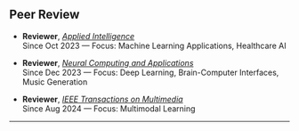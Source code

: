 
## Peer Review

- **Reviewer**, [*Applied Intelligence*](https://link.springer.com/journal/10489)  
  Since Oct 2023 — Focus: Machine Learning Applications, Healthcare AI

- **Reviewer**, [*Neural Computing and Applications*](https://link.springer.com/journal/521)  
  Since Dec 2023 — Focus: Deep Learning, Brain-Computer Interfaces, Music Generation

- **Reviewer**, [*IEEE Transactions on Multimedia*](https://ieeexplore.ieee.org/xpl/RecentIssue.jsp?punumber=6046)  
  Since Aug 2024 — Focus: Multimodal Learning  

---

